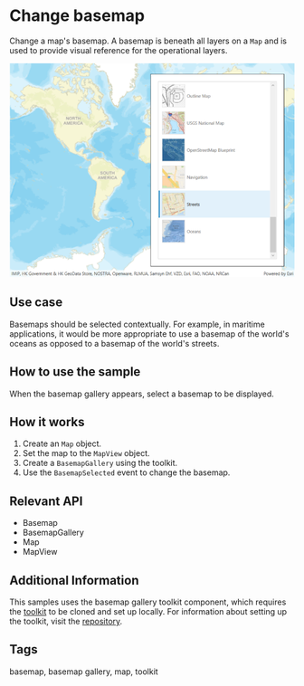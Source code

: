 # Change basemap

Change a map's basemap. A basemap is beneath all layers on a `Map` and is used to provide visual reference for the operational layers.

![Image of change basemap](ChangeBasemap.jpg)

## Use case

Basemaps should be selected contextually. For example, in maritime applications, it would be more appropriate to use a basemap of the world's oceans as opposed to a basemap of the world's streets.

## How to use the sample

When the basemap gallery appears, select a basemap to be displayed.

## How it works

1. Create an `Map` object.
2. Set the map to the `MapView` object.
3. Create a `BasemapGallery` using the toolkit.
4. Use the `BasemapSelected` event to change the basemap. 

## Relevant API

* Basemap
* BasemapGallery
* Map
* MapView

## Additional Information

This samples uses the basemap gallery toolkit component, which requires the [toolkit](https://github.com/Esri/arcgis-toolkit-dotnet) to be cloned and set up locally. For information about setting up the toolkit, visit the [repository](https://github.com/Esri/arcgis-toolkit-dotnet/blob/main/README.md).

## Tags

basemap, basemap gallery, map, toolkit